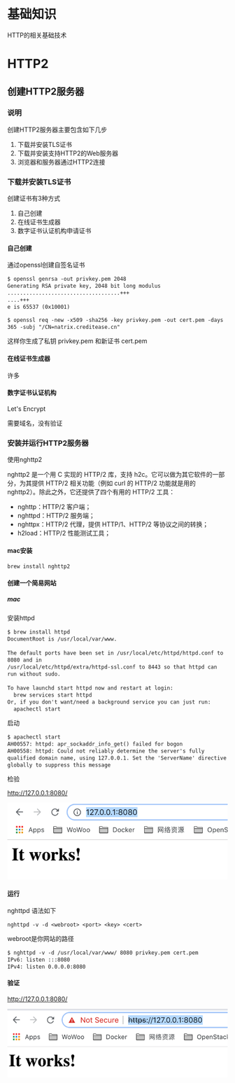# 基础知识

HTTP的相关基础技术

# HTTP2

## 创建HTTP2服务器

### 说明

创建HTTP2服务器主要包含如下几步

1. 下载并安装TLS证书
2. 下载并安装支持HTTP2的Web服务器
3. 浏览器和服务器通过HTTP2连接

### 下载并安装TLS证书

创建证书有3种方式

1. 自己创建
2. 在线证书生成器
3. 数字证书认证机构申请证书

#### 自己创建

通过openssl创建自签名证书

```
$ openssl genrsa -out privkey.pem 2048
Generating RSA private key, 2048 bit long modulus
....................................+++
....+++
e is 65537 (0x10001)
```

```
$ openssl req -new -x509 -sha256 -key privkey.pem -out cert.pem -days 365 -subj "/CN=natrix.creditease.cn"
```

这样你生成了私钥 privkey.pem 和新证书 cert.pem

#### 在线证书生成器

许多

#### 数字证书认证机构

Let's Encrypt

需要域名，没有验证

### 安装并运行HTTP2服务器

使用nghttp2

nghttp2 是一个用 C 实现的 HTTP/2 库，支持 h2c。它可以做为其它软件的一部分，为其提供 HTTP/2 相关功能（例如 curl 的 HTTP/2 功能就是用的 nghttp2）。除此之外，它还提供了四个有用的 HTTP/2 工具：

- nghttp：HTTP/2 客户端；
- nghttpd：HTTP/2 服务端；
- nghttpx：HTTP/2 代理，提供 HTTP/1、HTTP/2 等协议之间的转换； 
- h2load：HTTP/2 性能测试工具；　

#### mac安装

```
brew install nghttp2
```

#### 创建一个简易网站

##### mac

安装httpd

```
$ brew install httpd
DocumentRoot is /usr/local/var/www.

The default ports have been set in /usr/local/etc/httpd/httpd.conf to 8080 and in
/usr/local/etc/httpd/extra/httpd-ssl.conf to 8443 so that httpd can run without sudo.

To have launchd start httpd now and restart at login:
  brew services start httpd
Or, if you don't want/need a background service you can just run:
  apachectl start
```

启动

```
$ apachectl start
AH00557: httpd: apr_sockaddr_info_get() failed for bogon
AH00558: httpd: Could not reliably determine the server's fully qualified domain name, using 127.0.0.1. Set the 'ServerName' directive globally to suppress this message
```

检验

http://127.0.0.1:8080/

![httpd_verified](images/httpd_verified.png)

#### 运行

nghttpd 语法如下

```
nghttpd -v -d <webroot> <port> <key> <cert>
```

webroot是你网站的路径

```
$ nghttpd -v -d /usr/local/var/www/ 8080 privkey.pem cert.pem
IPv6: listen :::8080
IPv4: listen 0.0.0.0:8080
```

#### 验证

http://127.0.0.1:8080/

![nghttpd](images/nghttpd.png)





